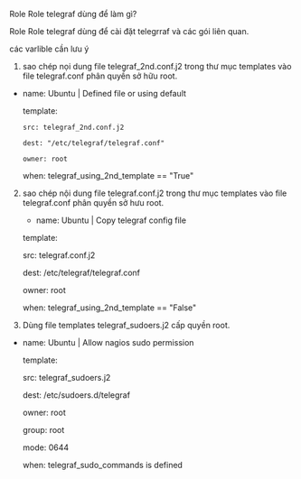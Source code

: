 Role Role telegraf dùng để làm gì?

Role Role telegraf dùng để cài đặt telegrraf và các gói liên quan.

các varlible cần lưu ý

01. sao chép nọi dung file telegraf_2nd.conf.j2 trong thư mục templates vào file telegraf.conf phân quyền sở hữu root. 

- name: Ubuntu | Defined file or using default

    template:

      src: telegraf_2nd.conf.j2

      dest: "/etc/telegraf/telegraf.conf"

      owner: root

    when: telegraf_using_2nd_template == "True"

02. sao chép nội dung file telegraf.conf.j2 trong thư mục templates vào file telegraf.conf phân quyền sở hưu root.  

    -  name: Ubuntu | Copy telegraf config file

    template:

      src: telegraf.conf.j2

      dest: /etc/telegraf/telegraf.conf

      owner: root

    when: telegraf_using_2nd_template == "False" 


03. Dùng file templates telegraf_sudoers.j2 cấp quyền root.


 - name: Ubuntu | Allow nagios sudo permission

    template:

      src: telegraf_sudoers.j2

      dest: /etc/sudoers.d/telegraf

      owner: root

      group: root

      mode: 0644

    when: telegraf_sudo_commands is defined






